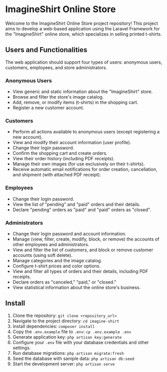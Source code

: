 # ImagineShirt Online Store

Welcome to the ImagineShirt Online Store project repository! This project aims to develop a web-based application using the Laravel Framework for the "ImagineShirt" online store, which specializes in selling printed t-shirts.

## Users and Functionalities

The web application should support four types of users: anonymous users, customers, employees, and store administrators.

### Anonymous Users
- View generic and static information about the "ImagineShirt" store.
- Browse and filter the store's image catalog.
- Add, remove, or modify items (t-shirts) in the shopping cart.
- Register a new customer account.

### Customers
- Perform all actions available to anonymous users (except registering a new account).
- View and modify their account information (user profile).
- Change their login password.
- Confirm the shopping cart and create orders.
- View their order history (including PDF receipts).
- Manage their own images (for use exclusively on their t-shirts).
- Receive automatic email notifications for order creation, cancellation, and shipment (with attached PDF receipt).

### Employees
- Change their login password.
- View the list of "pending" and "paid" orders and their details.
- Declare "pending" orders as "paid" and "paid" orders as "closed".

### Administrators
- Change their login password and account information.
- Manage (view, filter, create, modify, block, or remove) the accounts of other employees and administrators.
- View and filter the list of customers, and block or remove customer accounts (using soft delete).
- Manage categories and the image catalog.
- Configure t-shirt prices and color options.
- View and filter all types of orders and their details, including PDF receipts.
- Declare orders as "canceled," "paid," or "closed."
- View statistical information about the online store's business.

## Install

1. Clone the repository: `git clone <repository_url>`
2. Navigate to the project directory: `cd imagine-shirt`
3. Install dependencies: `composer install`
4. Copy the `.env.example` file to `.env`: `cp .env.example .env`
5. Generate application key: `php artisan key:generate`
6. Configure your `.env` file with your database credentials and other settings.
7. Run database migrations: `php artisan migrate:fresh`
8. Seed the database with sample data: `php artisan db:seed`
9. Start the development server: `php artisan serve`
